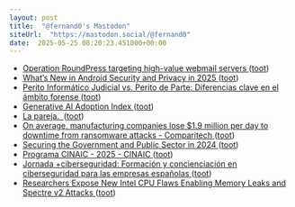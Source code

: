 ```yaml
---
layout: post
title:  "@fernand0's Mastodon"
siteUrl:  "https://mastodon.social/@fernand0"
date:  2025-05-25 08:20:23.451000+00:00
---
```

*  [Operation RoundPress targeting high-value webmail servers ](https://www.welivesecurity.com/en/eset-research/operation-roundpress) ([toot](https://mastodon.social/@fernand0/114567493939278439))
*  [What’s New in Android Security and Privacy in 2025 ](https://security.googleblog.com/2025/05/whats-new-in-android-security-privacy-2025.htm) ([toot](https://mastodon.social/@fernand0/114565880009686502))
*  [Perito Informático Judicial vs. Perito de Parte: Diferencias clave en el ámbito forense ](https://www.flu-project.com/2025/05/perito-informatico-judicial-parte.htm) ([toot](https://mastodon.social/@fernand0/114563919575868075))
*  [Generative AI Adoption Index ](https://press.aboutamazon.com/aws/2025/5/generative-ai-adoption-inde) ([toot](https://mastodon.social/@fernand0/114563812283496926))
*  [La pareja.  ](https://avecesunafoto.wordpress.com/2025/05/23/la-pareja) ([toot](https://mastodon.social/@fernand0/114563678728276225))
*  [On average, manufacturing companies lose $1.9 million per day to downtime from ransomware attacks - Comparitech ](https://www.comparitech.com/blog/information-security/ransomware-manufacturing-companies) ([toot](https://mastodon.social/@fernand0/114563489840499537))
*  [Securing the Government and Public Sector in 2024 ](https://www.fortra.com/blog/securing-government-and-public-secto) ([toot](https://mastodon.social/@fernand0/114563198537976708))
*  [Programa CINAIC - 2025 - CINAIC ](https://cinaic.net/cinaic-2025/programa-cinaic-2025) ([toot](https://mastodon.social/@fernand0/114563091531373470))
*  [Jornada +ciberseguridad: Formación y concienciación en ciberseguridad para las empresas españolas   ](https://ceoearagon.es/evento/jornada-ciberseguridad-formacion-y-concienciacion-en-ciberseguridad-para-las-empresas-espanolas/) ([toot](https://mastodon.social/@fernand0/114562875014328091))
*  [Researchers Expose New Intel CPU Flaws Enabling Memory Leaks and Spectre v2 Attacks ](https://thehackernews.com/2025/05/researchers-expose-new-intel-cpu-flaws.htm) ([toot](https://mastodon.social/@fernand0/114562630943625691))
